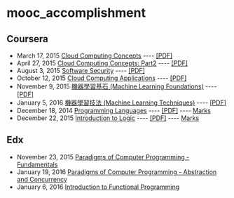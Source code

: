 # mooc_accomplishment

## Coursera

* March 17, 2015 [Cloud Computing Concepts](https://www.coursera.org/account/accomplishments/records/ed2TjghZXXcZb8hE) ---- [\[PDF\]](cloud_computing_concept.pdf)
* April 27, 2015 [Cloud Computing Concepts: Part2](https://www.coursera.org/account/accomplishments/records/AWjDVduStKHxu7Tp) ----  [\[PDF\]](cloud_computing_concept_2.pdf)
* August 3, 2015 [Software Security](https://www.coursera.org/account/accomplishments/records/C6NREHwEfm8vX3p9) ---- [\[PDF\]](software_security.pdf)
* October 12, 2015 [Cloud Computing Applications](https://www.coursera.org/account/accomplishments/records/LzrMbGUtahXmBYHS) ---- [\[PDF\]](cloud_computing_applications.pdf)
* November 9, 2015 [機器學習基石 (Machine Learning Foundations)](https://www.coursera.org/account/accomplishments/records/JKZPWCundYJuQMSk) ---- [\[PDF\]](machine_learning_foundations.pdf)
*  January 5, 2016 [機器學習技法 (Machine Learning Techniques)](https://www.coursera.org/account/accomplishments/records/yC2ckWYXpgKXgCJ6) ---- [\[PDF\]](machine_learning_techniques.pdf)
* December 18, 2014 [Programming Languages](https://www.coursera.org/course/proglang) ---- [\[PDF\]](proglang.pdf) ---- [Marks](proglang_marks.png)
* December 22, 2015 [Introduction to Logic](https://www.coursera.org/course/intrologic) ---- [\[PDF\]](logic.pdf) ---- [Marks](logic_marks.png)

## Edx

* November 23, 2015 [Paradigms of Computer Programming -  Fundamentals](https://courses.edx.org/certificates/f9000e2e251e4c918bb3fc2553024b46)
* January 19, 2016 [Paradigms of Computer Programming - Abstraction and Concurrency](https://courses.edx.org/certificates/8d2075ee7f4348c5913a95874e93418a)
* January 6, 2016 [Introduction to Functional Programming](https://courses.edx.org/certificates/ef0360f8acf6409fb2375ccbe4d03ba3)
